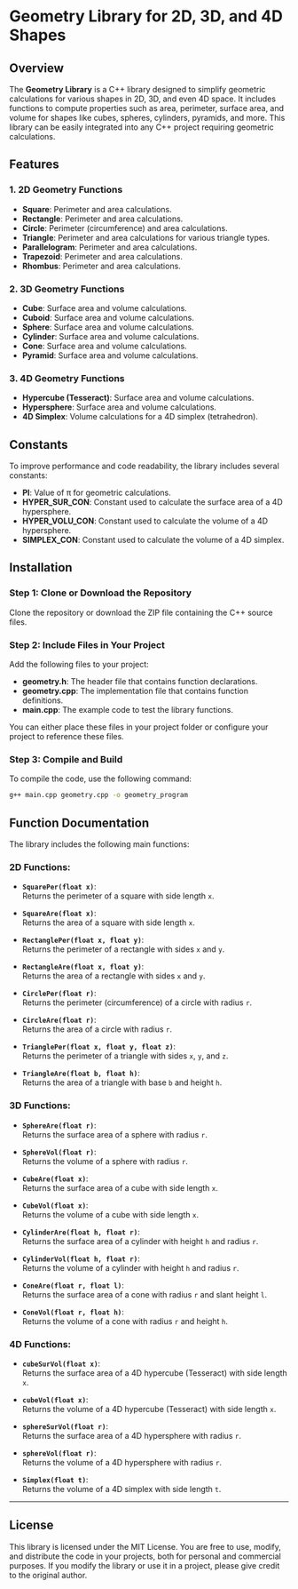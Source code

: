 # Geometry Library for 2D, 3D, and 4D Shapes

## Overview

The **Geometry Library** is a C++ library designed to simplify geometric calculations for various shapes in 2D, 3D, and even 4D space. It includes functions to compute properties such as area, perimeter, surface area, and volume for shapes like cubes, spheres, cylinders, pyramids, and more. This library can be easily integrated into any C++ project requiring geometric calculations.

## Features

### 1. **2D Geometry Functions**
   - **Square**: Perimeter and area calculations.
   - **Rectangle**: Perimeter and area calculations.
   - **Circle**: Perimeter (circumference) and area calculations.
   - **Triangle**: Perimeter and area calculations for various triangle types.
   - **Parallelogram**: Perimeter and area calculations.
   - **Trapezoid**: Perimeter and area calculations.
   - **Rhombus**: Perimeter and area calculations.

### 2. **3D Geometry Functions**
   - **Cube**: Surface area and volume calculations.
   - **Cuboid**: Surface area and volume calculations.
   - **Sphere**: Surface area and volume calculations.
   - **Cylinder**: Surface area and volume calculations.
   - **Cone**: Surface area and volume calculations.
   - **Pyramid**: Surface area and volume calculations.

### 3. **4D Geometry Functions**
   - **Hypercube (Tesseract)**: Surface area and volume calculations.
   - **Hypersphere**: Surface area and volume calculations.
   - **4D Simplex**: Volume calculations for a 4D simplex (tetrahedron).

## Constants

To improve performance and code readability, the library includes several constants:
- **PI**: Value of π for geometric calculations.
- **HYPER_SUR_CON**: Constant used to calculate the surface area of a 4D hypersphere.
- **HYPER_VOLU_CON**: Constant used to calculate the volume of a 4D hypersphere.
- **SIMPLEX_CON**: Constant used to calculate the volume of a 4D simplex.

## Installation

### Step 1: Clone or Download the Repository
Clone the repository or download the ZIP file containing the C++ source files.

### Step 2: Include Files in Your Project
Add the following files to your project:
- **geometry.h**: The header file that contains function declarations.
- **geometry.cpp**: The implementation file that contains function definitions.
- **main.cpp**: The example code to test the library functions.

You can either place these files in your project folder or configure your project to reference these files.

### Step 3: Compile and Build

To compile the code, use the following command:

```bash
g++ main.cpp geometry.cpp -o geometry_program
```






## Function Documentation

The library includes the following main functions:

### 2D Functions:

- **`SquarePer(float x)`**:  
  Returns the perimeter of a square with side length `x`.

- **`SquareAre(float x)`**:  
  Returns the area of a square with side length `x`.

- **`RectanglePer(float x, float y)`**:  
  Returns the perimeter of a rectangle with sides `x` and `y`.

- **`RectangleAre(float x, float y)`**:  
  Returns the area of a rectangle with sides `x` and `y`.

- **`CirclePer(float r)`**:  
  Returns the perimeter (circumference) of a circle with radius `r`.

- **`CircleAre(float r)`**:  
  Returns the area of a circle with radius `r`.

- **`TrianglePer(float x, float y, float z)`**:  
  Returns the perimeter of a triangle with sides `x`, `y`, and `z`.

- **`TriangleAre(float b, float h)`**:  
  Returns the area of a triangle with base `b` and height `h`.

### 3D Functions:

- **`SphereAre(float r)`**:  
  Returns the surface area of a sphere with radius `r`.

- **`SphereVol(float r)`**:  
  Returns the volume of a sphere with radius `r`.

- **`CubeAre(float x)`**:  
  Returns the surface area of a cube with side length `x`.

- **`CubeVol(float x)`**:  
  Returns the volume of a cube with side length `x`.

- **`CylinderAre(float h, float r)`**:  
  Returns the surface area of a cylinder with height `h` and radius `r`.

- **`CylinderVol(float h, float r)`**:  
  Returns the volume of a cylinder with height `h` and radius `r`.

- **`ConeAre(float r, float l)`**:  
  Returns the surface area of a cone with radius `r` and slant height `l`.

- **`ConeVol(float r, float h)`**:  
  Returns the volume of a cone with radius `r` and height `h`.

### 4D Functions:

- **`cubeSurVol(float x)`**:  
  Returns the surface area of a 4D hypercube (Tesseract) with side length `x`.

- **`cubeVol(float x)`**:  
  Returns the volume of a 4D hypercube (Tesseract) with side length `x`.

- **`sphereSurVol(float r)`**:  
  Returns the surface area of a 4D hypersphere with radius `r`.

- **`sphereVol(float r)`**:  
  Returns the volume of a 4D hypersphere with radius `r`.

- **`Simplex(float t)`**:  
  Returns the volume of a 4D simplex with side length `t`.

---

## License

This library is licensed under the MIT License. You are free to use, modify, and distribute the code in your projects, both for personal and commercial purposes. If you modify the library or use it in a project, please give credit to the original author.

